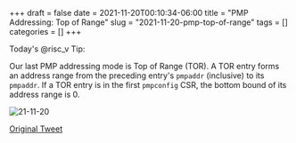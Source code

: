 +++ 
draft = false
date = 2021-11-20T00:10:34-06:00
title = "PMP Addressing: Top of Range"
slug = "2021-11-20-pmp-top-of-range" 
tags = []
categories = []
+++

Today's @risc_v Tip:

Our last PMP addressing mode is Top of Range (TOR). A TOR entry forms an address range from the preceding entry's `pmpaddr` (inclusive) to its `pmpaddr`. If a TOR entry is in the first `pmpconfig` CSR, the bottom bound of its address range is 0.

![21-11-20](../../static/risc-v-tips/21-11-20.jpeg)

[Original Tweet](https://twitter.com/hasheddan/status/1462045965595127815?s=20)